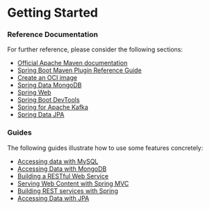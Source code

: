 # Getting Started

### Reference Documentation
For further reference, please consider the following sections:

* [Official Apache Maven documentation](https://maven.apache.org/guides/index.html)
* [Spring Boot Maven Plugin Reference Guide](https://docs.spring.io/spring-boot/docs/2.6.10/maven-plugin/reference/html/)
* [Create an OCI image](https://docs.spring.io/spring-boot/docs/2.6.10/maven-plugin/reference/html/#build-image)
* [Spring Data MongoDB](https://docs.spring.io/spring-boot/docs/2.6.10/reference/htmlsingle/#data.nosql.mongodb)
* [Spring Web](https://docs.spring.io/spring-boot/docs/2.6.10/reference/htmlsingle/#web)
* [Spring Boot DevTools](https://docs.spring.io/spring-boot/docs/2.6.10/reference/htmlsingle/#using.devtools)
* [Spring for Apache Kafka](https://docs.spring.io/spring-boot/docs/2.6.10/reference/htmlsingle/#messaging.kafka)
* [Spring Data JPA](https://docs.spring.io/spring-boot/docs/2.6.10/reference/htmlsingle/#data.sql.jpa-and-spring-data)

### Guides
The following guides illustrate how to use some features concretely:

* [Accessing data with MySQL](https://spring.io/guides/gs/accessing-data-mysql/)
* [Accessing Data with MongoDB](https://spring.io/guides/gs/accessing-data-mongodb/)
* [Building a RESTful Web Service](https://spring.io/guides/gs/rest-service/)
* [Serving Web Content with Spring MVC](https://spring.io/guides/gs/serving-web-content/)
* [Building REST services with Spring](https://spring.io/guides/tutorials/rest/)
* [Accessing Data with JPA](https://spring.io/guides/gs/accessing-data-jpa/)

